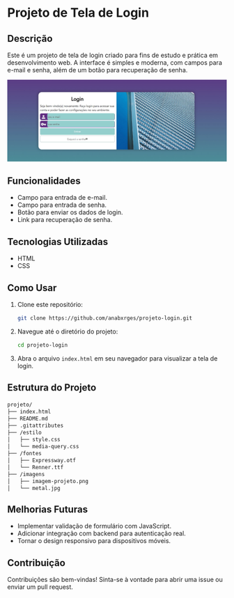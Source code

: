 # Projeto de Tela de Login

## Descrição
Este é um projeto de tela de login criado para fins de estudo e prática em desenvolvimento web. A interface é simples e moderna, com campos para e-mail e senha, além de um botão para recuperação de senha.

![Imagem da Tela de Login](./imagens/imagem-projetologin.jpg)

## Funcionalidades
- Campo para entrada de e-mail.
- Campo para entrada de senha.
- Botão para enviar os dados de login.
- Link para recuperação de senha.

## Tecnologias Utilizadas
- HTML
- CSS

## Como Usar
1. Clone este repositório:
   ```bash
   git clone https://github.com/anabxrges/projeto-login.git
   ```
2. Navegue até o diretório do projeto:
   ```bash
   cd projeto-login
   ```
3. Abra o arquivo `index.html` em seu navegador para visualizar a tela de login.

## Estrutura do Projeto
```
projeto/
├── index.html          
├── README.md           
├── .gitattributes       
├── /estilo             
│   ├── style.css        
│   └── media-query.css  
├── /fontes              
│   ├── Expressway.otf
│   └── Renner.ttf
├── /imagens             
│   ├── imagem-projeto.png
│   └── metal.jpg
```
## Melhorias Futuras

- Implementar validação de formulário com JavaScript.
- Adicionar integração com backend para autenticação real.
- Tornar o design responsivo para dispositivos móveis.

## Contribuição
Contribuições são bem-vindas! Sinta-se à vontade para abrir uma issue ou enviar um pull request.

